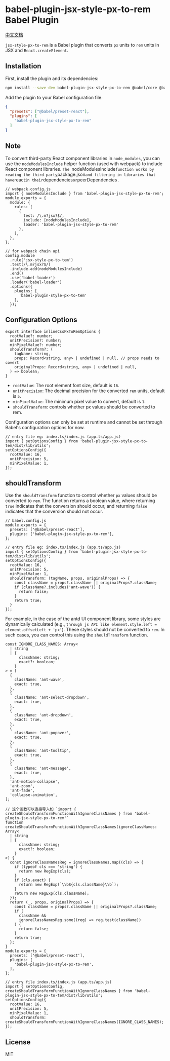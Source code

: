 # babel-plugin-jsx-style-px-to-rem Babel Plugin

[中文文档](https://github.com/chaomingd/front-toolkit/blob/main/packages/babel-plugin-jsx-style-px-to-rem/README.zh-CN.md)

`jsx-style-px-to-rem` is a Babel plugin that converts `px` units to `rem` units in JSX and `React.createElement`.

## Installation

First, install the plugin and its dependencies:

```sh
npm install --save-dev babel-plugin-jsx-style-px-to-rem @babel/core @babel/preset-react
```

Add the plugin to your Babel configuration file:

```json
{
  "presets": ["@babel/preset-react"],
  "plugins": [
    "babel-plugin-jsx-style-px-to-rem"
  ]
}
```

## Note

To convert third-party React component libraries in `node_modules`, you can use the `nodeModulesInclude` helper function (used with webpack) to include React component libraries. `The `nodeModulesInclude`function works by reading the third-party`package.json`and filtering in libraries that have`react`in their`dependencies`or`peerDependencies`.`

```tsx
// webpack.config.js
import { nodeModulesInclude } from 'babel-plugin-jsx-style-px-to-rem';
module.exports = {
  module: {
    rules: [
      {
        test: /\.m?jsx?$/,
        include: [nodeModulesInclude],
        loader: 'babel-plugin-jsx-style-px-to-rem'
      },
    ],
  },
};

// for webpack chain api
config.module
  .rule('jsx-style-px-to-tem')
  .test(/\.m?jsx?$/)
  .include.add(nodeModulesInclude)
  .end()
  .use('babel-loader')
  .loader('babel-loader')
  .options({
    plugins: [
      'babel-plugin-style-px-to-tem'
    ],
  });
```

## Configuration Options

```tsx
export interface inlineCssPxToRemOptions {
  rootValue?: number;
  unitPrecision?: number;
  minPixelValue?: number;
  shouldTransform?: (
    tagName: string,
    props: Record<string, any> | undefined | null, // props needs to covert
    originalProps: Record<string, any> | undefined | null,
  ) => boolean;
}
```
- `rootValue`: The root element font size, default is `16`.
- `unitPrecision`: The decimal precision for the converted `rem` units, default is `5`.
- `minPixelValue`: The minimum pixel value to convert, default is `1`.
- `shouldTransform`: controls whether px values should be converted to rem.

Configuration options can only be set at runtime and cannot be set through Babel's configuration options for now.

```tsx
// entry file eg: index.ts/index.js (app.ts/app.js)
import { setOptionsConfig } from 'babel-plugin-jsx-style-px-to-tem/dist/lib/utils';
setOptionsConfig({
  rootValue: 16,
  unitPrecision: 5,
  minPixelValue: 1,
});
```

## shouldTransform

Use the `shouldTransform` function to control whether `px` values should be converted to `rem`. The function returns a boolean value, where returning `true` indicates that the conversion should occur, and returning `false` indicates that the conversion should not occur.

```tsx
// babel.config.js
module.exports = {
  presets: ['@babel/preset-react'],
  plugins: ['babel-plugin-jsx-style-px-to-rem'],
};

// entry file eg: index.ts/index.js (app.ts/app.js)
import { setOptionsConfig } from 'babel-plugin-jsx-style-px-to-tem/dist/lib/utils';
setOptionsConfig({
  rootValue: 16,
  unitPrecision: 5,
  minPixelValue: 1,
  shouldTransform: (tagName, props, originalProps) => {
    const className = props?.className || originalProps?.className;
    if (className?.includes('ant-wave')) {
      return false;
    }
    return true;
  }
});
```

For example, in the case of the antd UI component library, some styles are dynamically calculated (e.g., `through js API like element.style.left = element.offsetLeft + 'px'`). These styles should not be converted to `rem`. In such cases, you can control this using the `shouldTransform` function.
```tsx
const IGNORE_CLASS_NAMES: Array<
  | string
  | {
      className: string;
      exact?: boolean;
    }
> = [
  {
    className: 'ant-wave',
    exact: true,
  },
  {
    className: 'ant-select-dropdown',
    exact: true,
  },
  {
    className: 'ant-dropdown',
    exact: true,
  },
  {
    className: 'ant-popover',
    exact: true,
  },
  {
    className: 'ant-tooltip',
    exact: true,
  },
  {
    className: 'ant-message',
    exact: true,
  },
  'ant-motion-collapse',
  'ant-zoom',
  'ant-fade',
  'collapse-animation',
];

// 这个函数可以直接导入如 `import { createShouldTransformFunctionWithIgnoreClassNames } from 'babel-plugin-jsx-style-px-to-rem'`
function createShouldTransformFunctionWithIgnoreClassNames(ignoreClassNames: Array<
  | string
  | {
      className: string;
      exact?: boolean;
    }
>) {
  const ignoreClassNamesReg = ignoreClassNames.map((cls) => {
    if (typeof cls === 'string') {
      return new RegExp(cls);
    }
    if (cls.exact) {
      return new RegExp(`\\b${cls.className}\\b`);
    }
    return new RegExp(cls.className);
  });
  return (_, props, originalProps) => {
    const className = props?.className || originalProps?.className;
    if (
      className &&
      ignoreClassNamesReg.some((reg) => reg.test(className))
    ) {
      return false;
    }
    return true;
  };
}
module.exports = {
  presets: ['@babel/preset-react'],
  plugins: [
    'babel-plugin-jsx-style-px-to-rem',
  ],
};

// entry file index.ts/index.js (app.ts/app.js)
import { setOptionsConfig, createShouldTransformFunctionWithIgnoreClassNames } from 'babel-plugin-jsx-style-px-to-tem/dist/lib/utils';
setOptionsConfig({
  rootValue: 16,
  unitPrecision: 5,
  minPixelValue: 1,
  shouldTransform: createShouldTransformFunctionWithIgnoreClassNames(IGNORE_CLASS_NAMES);
});
```

## License

MIT
